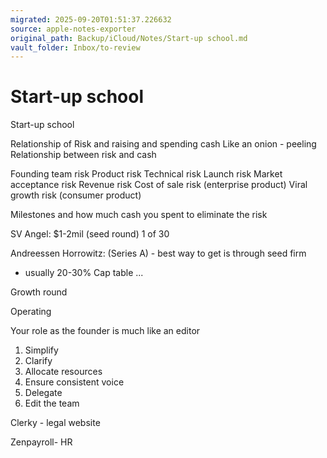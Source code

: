 ```yaml
---
migrated: 2025-09-20T01:51:37.226632
source: apple-notes-exporter
original_path: Backup/iCloud/Notes/Start-up school.md
vault_folder: Inbox/to-review
---
```

# Start-up school

Start-up school

Relationship of Risk and raising and spending cash 
Like an onion - peeling
Relationship between risk and cash

Founding team risk
Product risk
Technical risk
Launch risk
Market acceptance risk
Revenue risk
Cost of sale risk (enterprise product)
Viral growth risk (consumer product)

Milestones and how much cash you spent to eliminate the risk

SV Angel: $1-2mil (seed round) 1 of 30

Andreessen Horrowitz:  (Series A) - best way to get is through seed firm 
- usually 20-30%
Cap table ... 

Growth round 

Operating 

Your role as the founder is much like an editor
1. Simplify
2. Clarify
3. Allocate resources 
4. Ensure consistent voice
5. Delegate
6. Edit the team

Clerky - legal website

Zenpayroll- HR

